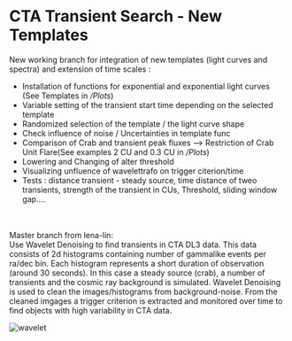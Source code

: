 # CTA Transient Search - New Templates 

New working branch for integration of new templates (light curves and spectra) and extension of time scales :
- Installation of functions for exponential and exponential light curves (See Templates in */Plots*)
- Variable setting of the transient start time depending on the selected template 
- Randomized selection of the template / the light curve shape 
- Check influence of noise / Uncertainties in template func 
- Comparison of Crab and transient peak fluxes --> Restriction of Crab Unit Flare(See examples 2 CU and 0.3 CU in */Plots*)
- Lowering and Changing of alter threshold 
- Visualizing unfluence of wavelettrafo on trigger citerion/time
- Tests : distance transient - steady source, time distance of tweo transients, strength of the transient in CUs, Threshold, sliding window gap.... 


<br><br>
Master branch from lena-lin: <br>
Use Wavelet Denoising to find transients in CTA DL3 data. This data consists of 2d histograms containing number of gammalike events per ra/dec bin. Each histogram represents a short duration of observation (around 30 seconds). In this case a steady source (crab), a number of transients and the cosmic ray background is simulated. Wavelet Denoising is used to clean the
images/histograms from background-noise. From the cleaned imgages a trigger criterion is extracted and monitored over time to find objects with high variability in CTA data.

![wavelet](https://raw.githubusercontent.com/mackaiver/wavelet-denoising/sliding_bg_window/transient_sw.gif)
